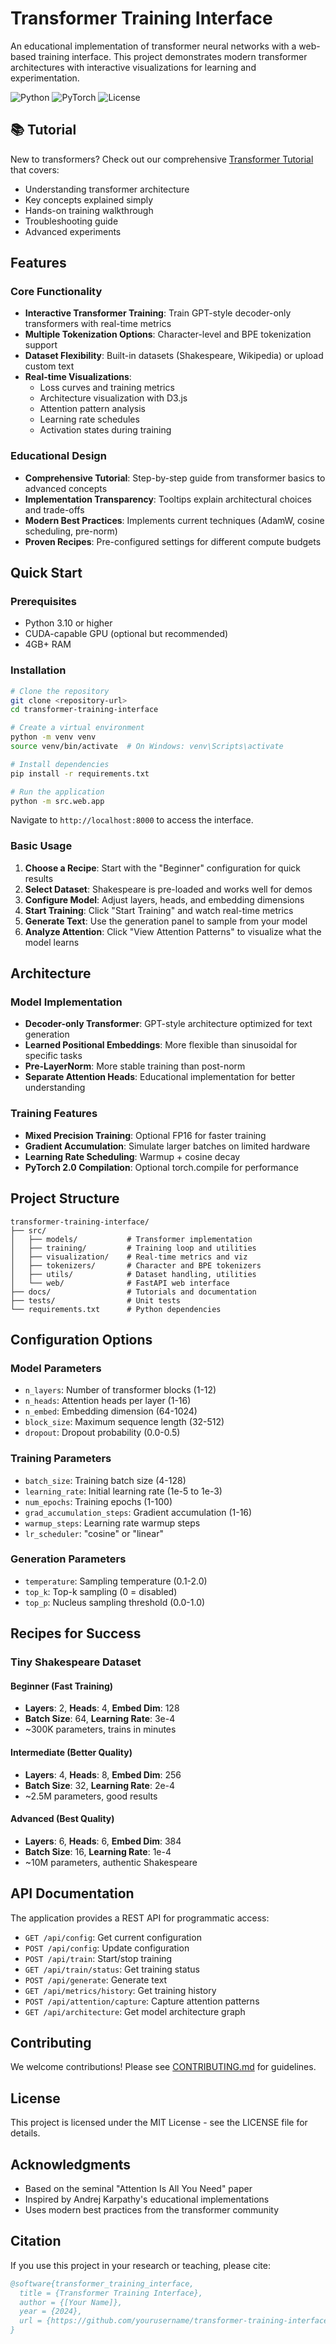 # Transformer Training Interface

An educational implementation of transformer neural networks with a web-based training interface. This project demonstrates modern transformer architectures with interactive visualizations for learning and experimentation.

![Python](https://img.shields.io/badge/python-3.10+-blue.svg)
![PyTorch](https://img.shields.io/badge/PyTorch-2.0+-red.svg)
![License](https://img.shields.io/badge/license-MIT-green.svg)

## 📚 Tutorial

New to transformers? Check out our comprehensive [Transformer Tutorial](docs/TRANSFORMER_TUTORIAL.md) that covers:
- Understanding transformer architecture
- Key concepts explained simply
- Hands-on training walkthrough
- Troubleshooting guide
- Advanced experiments

## Features

### Core Functionality
- **Interactive Transformer Training**: Train GPT-style decoder-only transformers with real-time metrics
- **Multiple Tokenization Options**: Character-level and BPE tokenization support
- **Dataset Flexibility**: Built-in datasets (Shakespeare, Wikipedia) or upload custom text
- **Real-time Visualizations**: 
  - Loss curves and training metrics
  - Architecture visualization with D3.js
  - Attention pattern analysis
  - Learning rate schedules
  - Activation states during training

### Educational Design
- **Comprehensive Tutorial**: Step-by-step guide from transformer basics to advanced concepts
- **Implementation Transparency**: Tooltips explain architectural choices and trade-offs
- **Modern Best Practices**: Implements current techniques (AdamW, cosine scheduling, pre-norm)
- **Proven Recipes**: Pre-configured settings for different compute budgets

## Quick Start

### Prerequisites
- Python 3.10 or higher
- CUDA-capable GPU (optional but recommended)
- 4GB+ RAM

### Installation

```bash
# Clone the repository
git clone <repository-url>
cd transformer-training-interface

# Create a virtual environment
python -m venv venv
source venv/bin/activate  # On Windows: venv\Scripts\activate

# Install dependencies
pip install -r requirements.txt

# Run the application
python -m src.web.app
```

Navigate to `http://localhost:8000` to access the interface.

### Basic Usage

1. **Choose a Recipe**: Start with the "Beginner" configuration for quick results
2. **Select Dataset**: Shakespeare is pre-loaded and works well for demos
3. **Configure Model**: Adjust layers, heads, and embedding dimensions
4. **Start Training**: Click "Start Training" and watch real-time metrics
5. **Generate Text**: Use the generation panel to sample from your model
6. **Analyze Attention**: Click "View Attention Patterns" to visualize what the model learns

## Architecture

### Model Implementation
- **Decoder-only Transformer**: GPT-style architecture optimized for text generation
- **Learned Positional Embeddings**: More flexible than sinusoidal for specific tasks
- **Pre-LayerNorm**: More stable training than post-norm
- **Separate Attention Heads**: Educational implementation for better understanding

### Training Features
- **Mixed Precision Training**: Optional FP16 for faster training
- **Gradient Accumulation**: Simulate larger batches on limited hardware
- **Learning Rate Scheduling**: Warmup + cosine decay
- **PyTorch 2.0 Compilation**: Optional torch.compile for performance

## Project Structure

```
transformer-training-interface/
├── src/
│   ├── models/           # Transformer implementation
│   ├── training/         # Training loop and utilities
│   ├── visualization/    # Real-time metrics and viz
│   ├── tokenizers/       # Character and BPE tokenizers
│   ├── utils/            # Dataset handling, utilities
│   └── web/              # FastAPI web interface
├── docs/                 # Tutorials and documentation
├── tests/                # Unit tests
└── requirements.txt      # Python dependencies
```

## Configuration Options

### Model Parameters
- `n_layers`: Number of transformer blocks (1-12)
- `n_heads`: Attention heads per layer (1-16)
- `n_embed`: Embedding dimension (64-1024)
- `block_size`: Maximum sequence length (32-512)
- `dropout`: Dropout probability (0.0-0.5)

### Training Parameters
- `batch_size`: Training batch size (4-128)
- `learning_rate`: Initial learning rate (1e-5 to 1e-3)
- `num_epochs`: Training epochs (1-100)
- `grad_accumulation_steps`: Gradient accumulation (1-16)
- `warmup_steps`: Learning rate warmup steps
- `lr_scheduler`: "cosine" or "linear"

### Generation Parameters
- `temperature`: Sampling temperature (0.1-2.0)
- `top_k`: Top-k sampling (0 = disabled)
- `top_p`: Nucleus sampling threshold (0.0-1.0)

## Recipes for Success

### Tiny Shakespeare Dataset

#### Beginner (Fast Training)
- **Layers**: 2, **Heads**: 4, **Embed Dim**: 128
- **Batch Size**: 64, **Learning Rate**: 3e-4
- ~300K parameters, trains in minutes

#### Intermediate (Better Quality)
- **Layers**: 4, **Heads**: 8, **Embed Dim**: 256
- **Batch Size**: 32, **Learning Rate**: 2e-4
- ~2.5M parameters, good results

#### Advanced (Best Quality)
- **Layers**: 6, **Heads**: 6, **Embed Dim**: 384
- **Batch Size**: 16, **Learning Rate**: 1e-4
- ~10M parameters, authentic Shakespeare

## API Documentation

The application provides a REST API for programmatic access:

- `GET /api/config`: Get current configuration
- `POST /api/config`: Update configuration
- `POST /api/train`: Start/stop training
- `GET /api/train/status`: Get training status
- `POST /api/generate`: Generate text
- `GET /api/metrics/history`: Get training history
- `POST /api/attention/capture`: Capture attention patterns
- `GET /api/architecture`: Get model architecture graph

## Contributing

We welcome contributions! Please see [CONTRIBUTING.md](CONTRIBUTING.md) for guidelines.

## License

This project is licensed under the MIT License - see the LICENSE file for details.

## Acknowledgments

- Based on the seminal "Attention Is All You Need" paper
- Inspired by Andrej Karpathy's educational implementations
- Uses modern best practices from the transformer community

## Citation

If you use this project in your research or teaching, please cite:

```bibtex
@software{transformer_training_interface,
  title = {Transformer Training Interface},
  author = {[Your Name]},
  year = {2024},
  url = {https://github.com/yourusername/transformer-training-interface}
}
```
